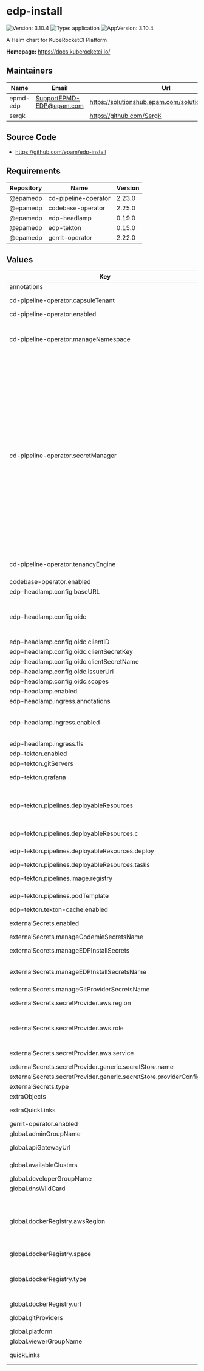 # edp-install

![Version: 3.10.4](https://img.shields.io/badge/Version-3.10.4-informational?style=flat-square) ![Type: application](https://img.shields.io/badge/Type-application-informational?style=flat-square) ![AppVersion: 3.10.4](https://img.shields.io/badge/AppVersion-3.10.4-informational?style=flat-square)

A Helm chart for KubeRocketCI Platform

**Homepage:** <https://docs.kuberocketci.io/>

## Maintainers

| Name | Email | Url |
| ---- | ------ | --- |
| epmd-edp | <SupportEPMD-EDP@epam.com> | <https://solutionshub.epam.com/solution/kuberocketci> |
| sergk |  | <https://github.com/SergK> |

## Source Code

* <https://github.com/epam/edp-install>

## Requirements

| Repository | Name | Version |
|------------|------|---------|
| @epamedp | cd-pipeline-operator | 2.23.0 |
| @epamedp | codebase-operator | 2.25.0 |
| @epamedp | edp-headlamp | 0.19.0 |
| @epamedp | edp-tekton | 0.15.0 |
| @epamedp | gerrit-operator | 2.22.0 |

## Values

| Key | Type | Default | Description |
|-----|------|---------|-------------|
| annotations | object | `{}` |  |
| cd-pipeline-operator.capsuleTenant | object | `{"create":true,"spec":null}` | Required tenancyEngine: capsule. Specify Capsule Tenant specification for Environments. |
| cd-pipeline-operator.enabled | bool | `true` |  |
| cd-pipeline-operator.manageNamespace | bool | `true` | should the operator manage(create/delete) namespaces for stages Refer to the guide for managing namespace (https://docs.kuberocketci.io/docs/operator-guide/auth/namespace-management) |
| cd-pipeline-operator.secretManager | string | `"own"` | Flag indicating whether the operator should manage secrets for stages. This parameter controls the provisioning of the 'regcred' secret within deployed environments, facilitating access to private container registries. Set the parameter to "none" under the following conditions:   - If 'global.dockerRegistry.type=ecr' and IRSA is enabled, or   - If 'global.dockerRegistry.type=openshift'. For private registries, choose the most appropriate method to provide credentials to deployed environments. Refer to the guide for managing container registries (https://docs.kuberocketci.io/docs/user-guide/manage-container-registries). Possible values: own/eso/none.   - own: Copies the secret once from the parent namespace, without subsequent reconciliation. If updated in the parent namespace, manual updating in all created namespaces is required.   - eso: The secret will be managed by the External Secrets Operator (requires installation and configuration in the cluster: https://docs.kuberocketci.io/docs/operator-guide/secrets-management/install-external-secrets-operator).   - none: Disables secrets management logic. |
| cd-pipeline-operator.tenancyEngine | string | `"none"` | Defines the type of the tenant engine that can be "none", "kiosk" or "capsule"; for Stages with external cluster tenancyEngine will be ignored. Default: none |
| codebase-operator.enabled | bool | `true` |  |
| edp-headlamp.config.baseURL | string | `""` | base url path at which headlamp should run |
| edp-headlamp.config.oidc | object | `{"clientID":"","clientSecretKey":"clientSecret","clientSecretName":"keycloak-client-headlamp-secret","enabled":false,"issuerUrl":"","scopes":""}` | For detailed instructions, refer to: https://docs.kuberocketci.io/docs/operator-guide/auth/configure-keycloak-oidc-eks, https://docs.kuberocketci.io/docs/operator-guide/auth/ui-portal-oidc |
| edp-headlamp.config.oidc.clientID | string | `""` | OIDC client ID |
| edp-headlamp.config.oidc.clientSecretKey | string | `"clientSecret"` | OIDC client secret key |
| edp-headlamp.config.oidc.clientSecretName | string | `"keycloak-client-headlamp-secret"` | OIDC client secret name |
| edp-headlamp.config.oidc.issuerUrl | string | `""` | Azure Entra: https://sts.windows.net/<tenant-id>/ |
| edp-headlamp.config.oidc.scopes | string | `""` | OIDC scopes to be used |
| edp-headlamp.enabled | bool | `true` |  |
| edp-headlamp.ingress.annotations | object | `{}` | Annotations for Ingress resource |
| edp-headlamp.ingress.enabled | bool | `true` | Enable external endpoint access. Default Ingress/Route host pattern: portal-{{ .Release.Namespace }}.{{ .Values.global.dnsWildCard }} |
| edp-headlamp.ingress.tls | list | `[]` | Ingress TLS configuration |
| edp-tekton.enabled | bool | `true` |  |
| edp-tekton.gitServers | object | `{}` |  |
| edp-tekton.grafana | object | `{"enabled":false}` | https://docs.kuberocketci.io/docs/operator-guide/ci/tekton-monitoring |
| edp-tekton.pipelines.deployableResources | object | `{"c":{"cmake":true,"make":true},"cs":{"dotnet3.1":false,"dotnet6.0":false},"deploy":true,"docker":true,"go":{"beego":true,"gin":true,"operatorsdk":true},"groovy":true,"helm":true,"helm-pipeline":true,"infrastructure":true,"java":{"java11":true,"java17":true,"java8":false},"js":{"angular":true,"antora":true,"express":true,"next":true,"react":true,"vue":true},"opa":false,"python":{"ansible":true,"fastapi":true,"flask":true,"python3.8":false},"tasks":true,"terraform":true}` | This section contains the list of pipelines and tasks that will be installed. |
| edp-tekton.pipelines.deployableResources.c | object | `{"cmake":true,"make":true}` | This section control the installation of the review and build pipelines. |
| edp-tekton.pipelines.deployableResources.deploy | bool | `true` | This flag control the installation of the Deploy pipelines. |
| edp-tekton.pipelines.deployableResources.tasks | bool | `true` | This flag control the installation of the tasks. |
| edp-tekton.pipelines.image.registry | string | `"docker.io"` | Registry for tekton pipelines images. Default: docker.io |
| edp-tekton.pipelines.podTemplate | list | `[]` | This section allows to determine on which nodes to run tekton pipelines |
| edp-tekton.tekton-cache.enabled | bool | `true` |  |
| externalSecrets.enabled | bool | `false` | Configure External Secrets for KubeRocketCI platform. Deploy SecretStore. Default: false |
| externalSecrets.manageCodemieSecretsName | string | `"/edp/codemie-secrets"` |  |
| externalSecrets.manageEDPInstallSecrets | bool | `true` | Create necessary secrets for KubeRocketCI installation, using External Secret Operator |
| externalSecrets.manageEDPInstallSecretsName | string | `"/edp/deploy-secrets"` | Value name in AWS ParameterStore or AWS SecretsManager. Used when manageEDPInstallSecrets is true |
| externalSecrets.manageGitProviderSecretsName | string | `"/edp/git-provider-secrets"` |  |
| externalSecrets.secretProvider.aws.region | string | `"eu-central-1"` | AWS Region where secrets are stored, e.g. eu-central-1 |
| externalSecrets.secretProvider.aws.role | string | `nil` | IAM Role to be used for Accessing AWS either Parameter Store or Secret Manager. Format: arn:aws:iam::<AWS_ACCOUNT_ID>:role/<AWS_IAM_ROLE_NAME> |
| externalSecrets.secretProvider.aws.service | string | `"ParameterStore"` | Use AWS as a Secret Provider. Can be ParameterStore or SecretsManager |
| externalSecrets.secretProvider.generic.secretStore.name | string | `"example-secret-store"` | Defines SecretStore name. |
| externalSecrets.secretProvider.generic.secretStore.providerConfig | object | `{}` | Defines SecretStore provider configuration. |
| externalSecrets.type | string | `"aws"` | Defines provider type. One of `aws` or `generic`. |
| extraObjects | list | `[]` | Array of extra K8s manifests to deploy |
| extraQuickLinks | object | `{}` | Define extra Quick Links, more details: https://github.com/epam/edp-codebase-operator/ |
| gerrit-operator.enabled | bool | `false` |  |
| global.adminGroupName | string | `""` |  |
| global.apiGatewayUrl | string | `""` | API Gateway URL configuration for Widget Functionality |
| global.availableClusters | string | `""` | Define the list of available remote clusters to deploy applications. Example: "cluster1, cluster2, cluster3" |
| global.developerGroupName | string | `""` |  |
| global.dnsWildCard | string | `nil` | a cluster DNS wildcard name |
| global.dockerRegistry.awsRegion | string | `""` | Defines the geographic area where the (AWS) Elastic Container Registry repository is hosted (optional). E.g. "eu-central-1". Mandatory if 'global.dockerRegistry.type=ecr' for kaniko build-task. Ref: https://github.com/epam/edp-tekton/blob/release/0.10/charts/pipelines-library/templates/tasks/kaniko.yaml#L73 |
| global.dockerRegistry.space | string | `""` | Defines project name. |
| global.dockerRegistry.type | string | `""` | Defines type of registry. One of `ecr`, `harbor`, `dockerhub`, `openshift`, `nexus` or `ghcr`. 'openshift' registry is available only in case if platform is deployed on the OpenShift cluster and the variable global.platform is set to 'openshift'. |
| global.dockerRegistry.url | string | `""` | Defines registry endpoint URL. |
| global.gitProviders | list | `["github"]` | Can be gerrit, github, gitlab or bitbucket. Default: github |
| global.platform | string | `"kubernetes"` | platform type that can be "kubernetes" or "openshift" |
| global.viewerGroupName | string | `""` |  |
| quickLinks | string | `` | Define platform Quick Links, more details: https://github.com/epam/edp-codebase-operator/ |


